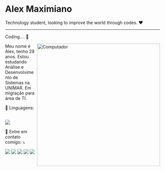 # Alex Maximiano

Technology student, looking to improve the world through codes. ❤️

----------------------------------------------------------------------

Coding....
💖

<img src="https://raw.githubusercontent.com/MicaelliMedeiros/micaellimedeiros/master/image/computer-illustration.png" min-width="400px" max-width="400px" width="400px" align="right" alt="Computador">

<p align="left"> 
  Meu nome é Alex, tenho 29 anos. Estou estudando Análise e Desenvolvimento de Sistemas na UNIMAR. 
  Em migração para área de TI.
</p>

<p align="left">
  🦄 Linguagens:
  
  <a href="https://github.com/alexvmaximiano/github-readme-stats"> <br>
  <img src="https://github-readme-stats.vercel.app/api/top-langs/?username=alexvmaximiano&theme=bear" />
</a>


</p>



<p align="left">
  💌 Entre em contato comigo: ⤵️
</p>

<p align="left">
  <a href="n4ow.dev@gmail.com" alt="Gmail">
  <img src="https://img.shields.io/badge/-Gmail-FF0000?style=flat-square&labelColor=FF0000&logo=gmail&logoColor=white&link=n4ow.dev@gmail.com" /></a>

  <a href="https://www.linkedin.com/in/alex-maximiano-35b086201/" alt="Linkedin">
  <img src="https://img.shields.io/badge/-Linkedin-0e76a8?style=flat-square&logo=Linkedin&logoColor=white&link=https://www.linkedin.com/in/alex-maximiano-35b086201/" /></a>

  <a href="https://wa.me/5514997642643" alt="WhatsApp">
  <img src="https://img.shields.io/badge/-WhatsApp-25d366?style=flat-square&labelColor=25d366&logo=whatsapp&logoColor=white&link=https://wa.me/5514997642643"/></a>

  <a href="https://www.facebook.com/alexvmaximiano" alt="Facebook">
  <img src="https://img.shields.io/badge/-Facebook-3b5998?style=flat-square&labelColor=3b5998&logo=facebook&logoColor=white&link=https://www.facebook.com/alexvmaximiano"/></a>

  <a href="https://instagram.com/alexvmaximiano" alt="Instagram">
  <img src="https://img.shields.io/badge/-Instagram-DF0174?style=flat-square&labelColor=DF0174&logo=instagram&logoColor=white&link=https://instagram.com/alexvmaximiano"/></a>
</p>  
